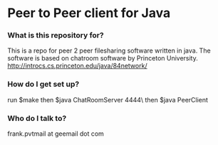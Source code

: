 # Peer to Peer client for Java  #

### What is this repository for? ###

This is a repo for peer 2 peer filesharing software written in java.
The software is based on chatroom software by Princeton University.
http://introcs.cs.princeton.edu/java/84network/

### How do I get set up? ###

run $make
then $java ChatRoomServer 4444\\
then $java PeerClient


### Who do I talk to? ###

frank.pvtmail at geemail dot com